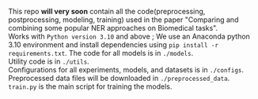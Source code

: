 This repo **will very soon** contain all the code(preprocessing, postprocessing, modeling, training) used in the paper "Comparing and combining some popular NER approaches on Biomedical tasks".  
Works with `Python version 3.10` and above ; We use an Anaconda python 3.10 environment and install dependencies using `pip install -r requirements.txt`.
The code for all models is in `./models`.  
Utility code is in `./utils`.  
Configurations for all experiments, models, and datasets is in `./configs`.  
Preprocessed data files will be downloaded in `./preprocessed_data`.  
`train.py` is the main script for training the models.
